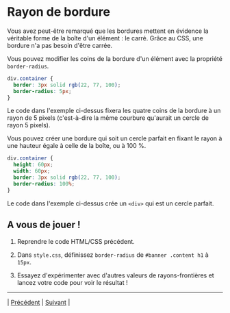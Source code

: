 # Rayon de bordure

Vous avez peut-être remarqué que les bordures mettent en évidence la véritable forme de la boîte d'un élément : le carré.
Grâce au CSS, une bordure n'a pas besoin d'être carrée.

Vous pouvez modifier les coins de la  bordure d'un élément avec la propriété `border-radius`.

```css
div.container {
  border: 3px solid rgb(22, 77, 100);
  border-radius: 5px;
}
```

Le code dans l'exemple ci-dessus fixera les quatre coins de la bordure à un rayon de 5 pixels (c'est-à-dire la même courbure qu'aurait un cercle de rayon 5 pixels).

Vous pouvez créer une bordure qui soit un cercle parfait en fixant le rayon à une hauteur égale à celle de la boîte, ou à 100 %.

```css
div.container {
  height: 60px;
  width: 60px;
  border: 3px solid rgb(22, 77, 100);
  border-radius: 100%;
}
```

Le code dans l'exemple ci-dessus crée un `<div>` qui est un cercle parfait.

## A vous de jouer !

1. Reprendre le code HTML/CSS précédent.

2. Dans `style.css`, définissez `border-radius` de `#banner .content h1` à `15px`.

3. Essayez d'expérimenter avec d'autres valeurs de rayons-frontières et lancez votre code pour voir le résultat !

___

| [Précédent](./2-bordure.md)       | [Suivant](./4-rembourrage.md)        |
